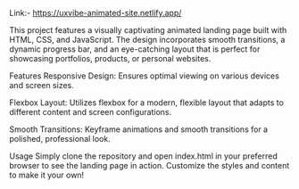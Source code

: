 Link:- https://uxvibe-animated-site.netlify.app/

This project features a visually captivating animated landing page built with HTML, CSS, and JavaScript. The design incorporates smooth transitions, a dynamic progress bar, and an eye-catching layout that is perfect for showcasing portfolios, products, or personal websites.

Features
Responsive Design: Ensures optimal viewing on various devices and screen sizes.

Flexbox Layout: Utilizes flexbox for a modern, flexible layout that adapts to different content and screen configurations.

Smooth Transitions: Keyframe animations and smooth transitions for a polished, professional look.

Usage
Simply clone the repository and open index.html in your preferred browser to see the landing page in action. Customize the styles and content to make it your own!
